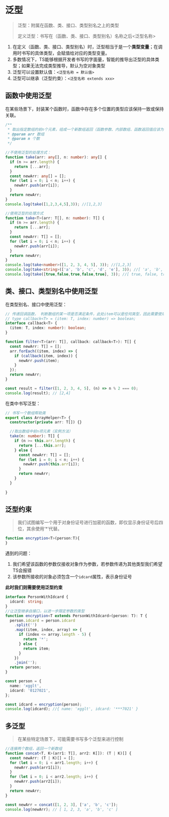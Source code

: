 # 泛型

> 泛型：附属在函数、类、接口、类型别名之上的类型
>
> 定义泛型：书写在（函数、类、接口、类型别名）名称之后<泛型名称>

1. 在定义（函数、类、接口、类型别名）时，泛型相当于是一个**类型变量**；在调用时书写的具体类型，会赋值给对应的类型变量。
2. 多数情况下，TS能够根据开发者书写的字面量，智能的推导出泛型的具体类型；如果无法完成类型推导，默认为空对象类型
3. 泛型可以设置默认值：`<泛型名称 = 默认值>`
4. 泛型可以继承（泛型约束）：`<泛型名称 extends xxx>`



## 函数中使用泛型

在某些场景下，封装某个函数时，函数中存在多个位置的类型应该保持一致或保持关联。

```typescript
/**
 * 取出指定数组的前n个元素，组成一个新数组返回（函数参数、内部数组、函数返回值应该为同一类型的数组）
 * @param arr 数组
 * @param n 个数
 */

//不使用泛型的处理方式：
function take(arr: any[], n: number): any[] {
  if (n >= arr.length) {
    return [...arr];
  }
  const newArr: any[] = [];
  for (let i = 0; i < n; i++) {
    newArr.push(arr[i]);
  }
  return newArr;
}
console.log(take([1,2,3,4,5],3)); //[1,2,3]

//使用泛型的处理方式
function take<T>(arr: T[], n: number): T[] {
  if (n >= arr.length) {
    return [...arr];
  }
  const newArr: T[] = [];
  for (let i = 0; i < n; i++) {
    newArr.push(arr[i]);
  }
  return newArr;
}
console.log(take<number>([1, 2, 3, 4, 5], 3)); //[1,2,3]
console.log(take<string>(['a', 'b', 'c', 'd', 'e'], 3)); //[ 'a', 'b', 'c' ]
console.log(take([true,false,true,false,true], 3)); //[ true, false, true ] //此处，TS能够根据传递的参数智能的推导出泛型的具体类型
```



## 类、接口、类型别名中使用泛型

在类型别名、接口中使用泛型：

```typescript
// 传递回调函数， 判断数组的某一项是否满足条件，此处item可以是任何类型，因此需要使用泛型
// type callback<T> = (item: T, index: number) => boolean;
interface callback<T> {
  (item: T, index: number): boolean;
} 

function filter<T>(arr: T[], callback: callback<T>): T[] {
  const newArr: T[] = [];
  arr.forEach((item, index) => {
    if (callback(item, index)) {
      newArr.push(item);
    }
  }); 
  return newArr;
}

const result = filter([1, 2, 3, 4, 5], (n) => n % 2 === 0);
console.log(result); // [2,4]
```

在类中书写泛型： 

```typescript
// 书写一个数组帮助类
export class ArrayHelper<T> {
  constructor(private arr: T[]) {}

  //取出数组中前n项元素（实例方法）
  take(n: number): T[] {
    if (n >= this.arr.length) {
      return [...this.arr];
    } else {
      const newArr: T[] = [];
      for (let i = 0; i < n; i++) {
        newArr.push(this.arr[i]);
      }
      return newArr;
    }
  }
  
}
```



## 泛型约束

> 我们试图编写一个用于对身份证号进行加密的函数，即仅显示身份证号后四位，其余使用‘*’代替。

 ```typescript
 function encryption<T>(person:T){   
 }
 ```

遇到的问题：

1. 我们希望该函数的参数仅接收对象作为参数，若参数传递为其他类型我们希望TS会报错
2. 该参数所接收的对象必须包含一个`idcard`属性，表示身份证号

**此时我们则需要使用泛型约束**

```typescript
interface PersonWithIdcard {
  idcard: string;
}
//让泛型继承自接口，以进一步限定参数的类型
function encryption<T extends PersonWithIdcard>(person: T): T {
  person.idcard = person.idcard
    .split('')
    .map((item, index, array) => {
      if (index <= array.length - 5) {
        return '*';
      } else {
        return item;
      }
    })
    .join('');
  return person;
}

const person = {
  name: 'xgglt',
  idcard: '0127021',
};

const idcard = encryption(person);
console.log(idcard); //{ name: 'xgglt', idcard: '***7021' }
```



## 多泛型

> 在某些特定场景下，可能需要书写多个泛型来进行控制

```typescript
//连接两个数组，返回一个新数组
function concat<T, K>(arr1: T[], arr2: K[]): (T | K)[] {
  const newArr: (T | K)[] = [];
  for (let i = 0; i < arr1.length; i++) {
    newArr.push(arr1[i]);
  }
  for (let i = 0; i < arr2.length; i++) {
    newArr.push(arr2[i]);
  }
  return newArr;
}

const newArr = concat([1, 2, 3], ['a', 'b', 'c']);
console.log(newArr); // [ 1, 2, 3, 'a', 'b', 'c' ]
```

